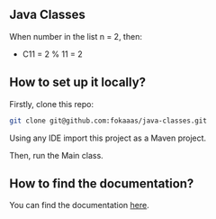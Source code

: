## Java Classes

When number in the list n = 2, then:
- C11 = 2 % 11 = 2

## How to set up it locally?

Firstly, clone this repo:

```bash
git clone git@github.com:fokaaas/java-classes.git
```

Using any IDE import this project as a Maven project.

Then, run the Main class.

## How to find the documentation?

You can find the documentation [here](https://fokaaas.github.io/java-classes/).